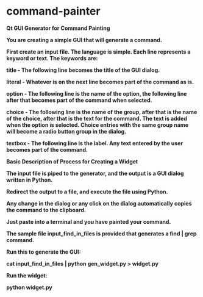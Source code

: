 command-painter
===============

<b> Qt GUI Generator for Command Painting

You are creating a simple GUI that will generate a command.

First create an input file.  The language is simple.  Each line represents a keyword or text.  The keywords are:

<b>title</b> - The following line becomes the title of the GUI dialog.

<b>literal</b>  - Whatever is on the next line becomes part of the command as is.

<b>option</b> - The following line is the name of the option, the following line after that becomes part of the command when selected.

<b>choice</b> - The following line is the name of the group, after that is the name of the choice, after that is the text for the command.  The text is added when the option is selected.  Choice entries with the same group name will become a radio button group in the dialog.

<b>textbox</b> - The following line is the label.  Any text entered by the user becomes part of the command.


<b> Basic Description of Process for Creating a Widget

The input file is piped to the generator, and the output is a GUI dialog written in Python.

Redirect the output to a file, and execute the file using Python.

Any change in the dialog or any click on the dialog automatically copies the command to the clipboard.

Just paste into a terminal and you have painted your command.


The sample file input_find_in_files is provided that generates a find | grep command.


<b> Run this to generate the GUI:

cat input_find_in_files | python gen_widget.py > widget.py

<b>Run the widget:

python widget.py
